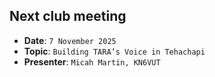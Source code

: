 ## Next club meeting
* **Date**: `7 November 2025`
* **Topic**: `Building TARA’s Voice in Tehachapi`
* **Presenter**: `Micah Martin, KN6VUT`

